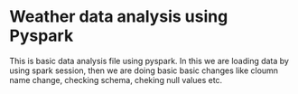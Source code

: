# Weather data analysis using Pyspark
 This is basic data analysis file using pyspark. In this we are loading data by using spark session, then we are doing basic basic changes like cloumn name change, checking schema, cheking null values etc.
